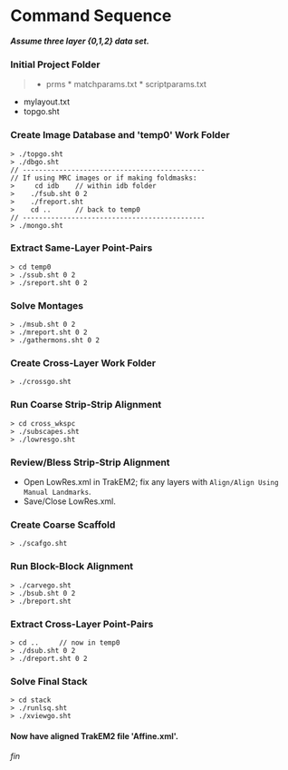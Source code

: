 # Command Sequence

**_Assume three layer {0,1,2} data set._**

### Initial Project Folder

>* prms
	* matchparams.txt
	* scriptparams.txt
* mylayout.txt
* topgo.sht

### Create Image Database and 'temp0' Work Folder

```
> ./topgo.sht
> ./dbgo.sht
// ---------------------------------------------
// If using MRC images or if making foldmasks:
>     cd idb    // within idb folder
>    ./fsub.sht 0 2
>    ./freport.sht
>    cd ..      // back to temp0
// ---------------------------------------------
> ./mongo.sht
```

### Extract Same-Layer Point-Pairs

```
> cd temp0
> ./ssub.sht 0 2
> ./sreport.sht 0 2
```

### Solve Montages

```
> ./msub.sht 0 2
> ./mreport.sht 0 2
> ./gathermons.sht 0 2
```

### Create Cross-Layer Work Folder

```
> ./crossgo.sht
```

### Run Coarse Strip-Strip Alignment

```
> cd cross_wkspc
> ./subscapes.sht
> ./lowresgo.sht
```

### Review/Bless Strip-Strip Alignment

* Open LowRes.xml in TrakEM2; fix any layers with `Align/Align Using Manual Landmarks`.
* Save/Close LowRes.xml.

### Create Coarse Scaffold

```
> ./scafgo.sht
```

### Run Block-Block Alignment

```
> ./carvego.sht
> ./bsub.sht 0 2
> ./breport.sht
```

### Extract Cross-Layer Point-Pairs

```
> cd ..		// now in temp0
> ./dsub.sht 0 2
> ./dreport.sht 0 2
```

### Solve Final Stack

```
> cd stack
> ./runlsq.sht
> ./xviewgo.sht
```

#### Now have aligned TrakEM2 file 'Affine.xml'.

_fin_


